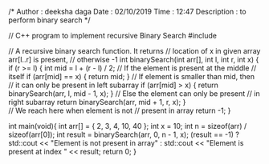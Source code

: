 /*
    Author : deeksha daga
    Date : 02/10/2019
    Time : 12:47
    Description : to perform binary search
*/


// C++ program to implement recursive Binary Search 
#include <iostream>

// A recursive binary search function. It returns 
// location of x in given array arr[l..r] is present, 
// otherwise -1
int binarySearch(int arr[], int l, int r, int x) {
	if (r >= l) {
		int mid = l + (r - l) / 2; 
		// If the element is present at the middle 
        	// itself 
        	if (arr[mid] == x) { 
            		return mid; 
		}
        	// If element is smaller than mid, then 
        	// it can only be present in left subarray 
        	if (arr[mid] > x) { 
            		return binarySearch(arr, l, mid - 1, x); 
 		}
        	// Else the element can only be present 
        	// in right subarray 
        	return binarySearch(arr, mid + 1, r, x); 
    	}	 
    	// We reach here when element is not 
    	// present in array 
    	return -1; 
} 
  
int main(void){
	int arr[] = { 2, 3, 4, 10, 40 }; 
	int x = 10; 
	int n = sizeof(arr) / sizeof(arr[0]); 
	int result = binarySearch(arr, 0, n - 1, x); 
	(result == -1) ? std::cout << "Element is not present in array" : std::cout << "Element is present at index " << result; 
	return 0; 
}

